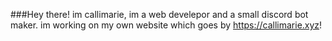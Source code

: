 
###Hey there! im callimarie, im a web develepor and a small discord bot maker. im working on my own website which goes by https://callimarie.xyz!



